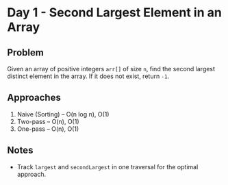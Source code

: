 # Day 1 - Second Largest Element in an Array

## Problem
Given an array of positive integers `arr[]` of size `n`, find the second largest distinct element in the array.
If it does not exist, return `-1`.

## Approaches
1) Naive (Sorting) – O(n log n), O(1)
2) Two-pass – O(n), O(1)
3) One-pass – O(n), O(1)

## Notes
- Track `largest` and `secondLargest` in one traversal for the optimal approach.
